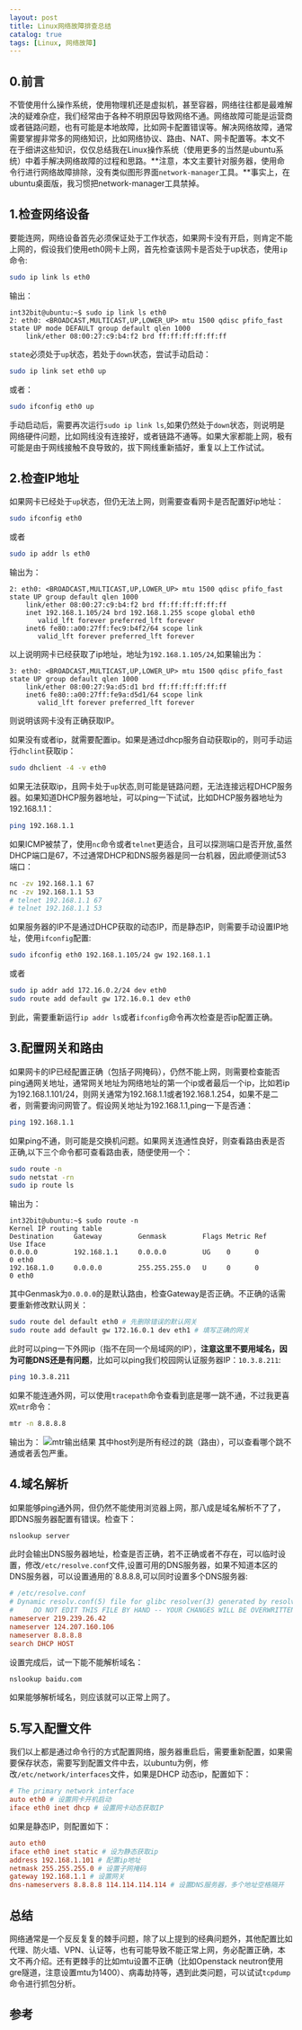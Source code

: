 ```yaml
---
layout: post
title: Linux网络故障排查总结
catalog: true
tags: [Linux, 网络故障]
---
```


## 0.前言

不管使用什么操作系统，使用物理机还是虚拟机，甚至容器，网络往往都是最难解决的疑难杂症，我们经常由于各种不明原因导致网络不通。网络故障可能是运营商或者链路问题，也有可能是本地故障，比如网卡配置错误等。解决网络故障，通常需要掌握非常多的网络知识，比如网络协议、路由、NAT、网卡配置等。本文不在于细讲这些知识，仅仅总结我在Linux操作系统（使用更多的当然是ubuntu系统）中着手解决网络故障的过程和思路。**注意，本文主要针对服务器，使用命令行进行网络故障排除，没有类似图形界面`network-manager`工具。**事实上，在ubuntu桌面版，我习惯把network-manager工具禁掉。

## 1.检查网络设备

要能连网，网络设备首先必须保证处于工作状态，如果网卡没有开启，则肯定不能上网的，假设我们使用eth0网卡上网，首先检查该网卡是否处于up状态，使用`ip`命令:

```bash
sudo ip link ls eth0
```
输出：

```
int32bit@ubuntu:~$ sudo ip link ls eth0
2: eth0: <BROADCAST,MULTICAST,UP,LOWER_UP> mtu 1500 qdisc pfifo_fast state UP mode DEFAULT group default qlen 1000
    link/ether 08:00:27:c9:b4:f2 brd ff:ff:ff:ff:ff:ff
```
`state`必须处于`up`状态，若处于`down`状态，尝试手动启动：

```bash
sudo ip link set eth0 up
```

或者：

```bash
sudo ifconfig eth0 up
```

手动启动后，需要再次运行`sudo ip link ls`,如果仍然处于`down`状态，则说明是网络硬件问题，比如网线没有连接好，或者链路不通等。如果大家都能上网，极有可能是由于网线接触不良导致的，拔下网线重新插好，重复以上工作试试。

## 2.检查IP地址

如果网卡已经处于`up`状态，但仍无法上网，则需要查看网卡是否配置好ip地址：

```bash
sudo ifconfig eth0
```
或者

```bash
sudo ip addr ls eth0
```

输出为：

```
2: eth0: <BROADCAST,MULTICAST,UP,LOWER_UP> mtu 1500 qdisc pfifo_fast state UP group default qlen 1000
    link/ether 08:00:27:c9:b4:f2 brd ff:ff:ff:ff:ff:ff
    inet 192.168.1.105/24 brd 192.168.1.255 scope global eth0
       valid_lft forever preferred_lft forever
    inet6 fe80::a00:27ff:fec9:b4f2/64 scope link
       valid_lft forever preferred_lft forever
```
以上说明网卡已经获取了ip地址，地址为`192.168.1.105/24`,如果输出为：

```
3: eth0: <BROADCAST,MULTICAST,UP,LOWER_UP> mtu 1500 qdisc pfifo_fast state UP group default qlen 1000
    link/ether 08:00:27:9a:d5:d1 brd ff:ff:ff:ff:ff:ff
    inet6 fe80::a00:27ff:fe9a:d5d1/64 scope link
       valid_lft forever preferred_lft forever
```       
则说明该网卡没有正确获取IP。

如果没有或者ip，就需要配置ip。如果是通过dhcp服务自动获取ip的，则可手动运行`dhclint`获取ip：

```bash
sudo dhclient -4 -v eth0
```
如果无法获取ip，且网卡处于`up`状态,则可能是链路问题，无法连接远程DHCP服务器。如果知道DHCP服务器地址，可以ping一下试试，比如DHCP服务器地址为192.168.1.1：

```bash
ping 192.168.1.1
```

如果ICMP被禁了，使用`nc`命令或者`telnet`更适合，且可以探测端口是否开放,虽然DHCP端口是67，不过通常DHCP和DNS服务器是同一台机器，因此顺便测试53端口：

```bash
nc -zv 192.168.1.1 67
nc -zv 192.168.1.1 53
# telnet 192.168.1.1 67
# telnet 192.168.1.1 53
```

如果服务器的IP不是通过DHCP获取的动态IP，而是静态IP，则需要手动设置IP地址，使用`ifconfig`配置:

```bash
sudo ifconfig eth0 192.168.1.105/24 gw 192.168.1.1
```
或者

```bash
sudo ip addr add 172.16.0.2/24 dev eth0
sudo route add default gw 172.16.0.1 dev eth0
```

到此，需要重新运行`ip addr ls`或者`ifconfig`命令再次检查是否ip配置正确。

## 3.配置网关和路由

如果网卡的IP已经配置正确（包括子网掩码），仍然不能上网，则需要检查能否ping通网关地址，通常网关地址为网络地址的第一个ip或者最后一个ip，比如若ip为192.168.1.101/24，则网关通常为192.168.1.1或者192.168.1.254，如果不是二者，则需要询问网管了。假设网关地址为192.168.1.1,ping一下是否通：

```bash
ping 192.168.1.1
```

如果ping不通，则可能是交换机问题。如果网关连通性良好，则查看路由表是否正确,以下三个命令都可查看路由表，随便使用一个：

```bash
sudo route -n
sudo netstat -rn
sudo ip route ls
```
输出为：

```
int32bit@ubuntu:~$ sudo route -n
Kernel IP routing table
Destination     Gateway         Genmask         Flags Metric Ref    Use Iface
0.0.0.0         192.168.1.1     0.0.0.0         UG    0      0        0 eth0
192.168.1.0     0.0.0.0         255.255.255.0   U     0      0        0 eth0
```
其中Genmask为`0.0.0.0`的是默认路由，检查Gateway是否正确。不正确的话需要重新修改默认网关：

```bash
sudo route del default eth0 # 先删除错误的默认网关
sudo route add default gw 172.16.0.1 dev eth1 # 填写正确的网关
```

此时可以ping一下外网ip（指不在同一个局域网的IP），**注意这里不要用域名，因为可能DNS还是有问题**，比如可以ping我们校园网认证服务器IP：`10.3.8.211`:

```bash
ping 10.3.8.211
```

如果不能连通外网，可以使用`tracepath`命令查看到底是哪一跳不通，不过我更喜欢`mtr`命令：

```bash
mtr -n 8.8.8.8
```
输出为：
![mtr输出结果](/img/posts/Linux网络故障排查总结/mtr.png)
其中host列是所有经过的跳（路由），可以查看哪个跳不通或者丢包严重。

## 4.域名解析

如果能够ping通外网，但仍然不能使用浏览器上网，那八成是域名解析不了了，即DNS服务器配置有错误。检查下：

```bash
nslookup server
```
此时会输出DNS服务器地址，检查是否正确，若不正确或者不存在，可以临时设置，修改`/etc/resolve.conf`文件,设置可用的DNS服务器，如果不知道本区的DNS服务器，可以设置通用的`8.8.8.8,可以同时设置多个DNS服务器:

```conf
# /etc/resolve.conf
# Dynamic resolv.conf(5) file for glibc resolver(3) generated by resolvconf(8)
#     DO NOT EDIT THIS FILE BY HAND -- YOUR CHANGES WILL BE OVERWRITTEN
nameserver 219.239.26.42
nameserver 124.207.160.106
nameserver 8.8.8.8
search DHCP HOST
```
设置完成后，试一下能不能解析域名：

```bash
nslookup baidu.com
```

如果能够解析域名，则应该就可以正常上网了。

## 5.写入配置文件

我们以上都是通过命令行的方式配置网络，服务器重启后，需要重新配置，如果需要保存状态，需要写到配置文件中去，以ubuntu为例，修改`/etc/network/interfaces`文件，如果是DHCP 动态ip，配置如下：

```conf
# The primary network interface
auto eth0 # 设置网卡开机启动
iface eth0 inet dhcp # 设置网卡动态获取IP
```

如果是静态IP，则配置如下：

```conf
auto eth0
iface eth0 inet static # 设为静态获取ip
address 192.168.1.101 # 配置ip地址
netmask 255.255.255.0 # 设置子网掩码
gateway 192.168.1.1 # 设置网关
dns-nameservers 8.8.8.8 114.114.114.114 # 设置DNS服务器，多个地址空格隔开
```

## 总结

网络通常是一个反反复复的棘手问题，除了以上提到的经典问题外，其他配置比如代理、防火墙、VPN、认证等，也有可能导致不能正常上网，务必配置正确，本文不再介绍。还有更棘手的比如mtu设置不正确（比如Openstack neutron使用gre隧道，注意设置mtu为1400）、病毒劫持等，遇到此类问题，可以试试`tcpdump`命令进行抓包分析。

## 参考
